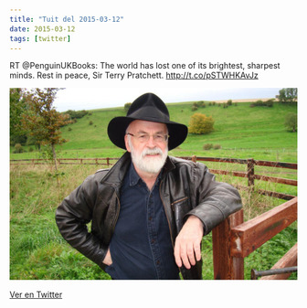 ```yaml
---
title: "Tuit del 2015-03-12"
date: 2015-03-12
tags: [twitter]
---
```


RT @PenguinUKBooks: The world has lost one of its brightest, sharpest minds. Rest in peace, Sir Terry Pratchett. http://t.co/pSTWHKAvJz

![Imagen](/assets/images/576043873648144384-B_5_CegWcAItIHl.jpg)

[Ver en Twitter](https://twitter.com/i/web/status/576043873648144384)
